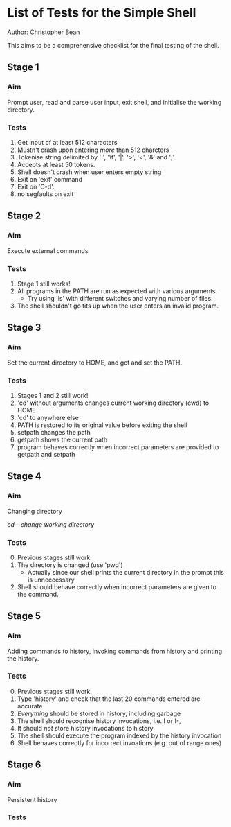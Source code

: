 List of Tests for the Simple Shell
===================================

Author: Christopher Bean

This aims to be a comprehensive checklist for the final testing of the shell.

Stage 1 
-------

### Aim

Prompt user, read and parse user input, exit shell, and initialise the
working directory.

### Tests

1. Get input of at least 512 characters
2. Mustn't crash upon entering *more* than 512 charcters
3. Tokenise string delimited by ' ', '\t', '|', '>', '<', '&' and ';'.
4. Accepts at least 50 tokens.
5. Shell doesn't crash when user enters empty string
6. Exit on 'exit' command
7. Exit on 'C-d'.
8. no segfaults on exit

Stage 2
-------

### Aim

Execute external commands

### Tests

1. Stage 1 still works!
2. All programs in the PATH are run as expected with various arguments.
	* Try using 'ls' with different switches and varying number of files.
3. The shell shouldn't go tits up when the user enters an invalid program.

Stage 3
-------

### Aim

Set the current directory to HOME, and get and set the PATH.

### Tests

1. Stages 1 and 2 still work!
2. 'cd' without arguments changes current working directory (cwd) to HOME
3. 'cd' to anywhere else
4. PATH is restored to its original value before exiting the shell
5. setpath changes the path
6. getpath shows the current path
7. program behaves correctly when incorrect parameters are provided to getpath
   and setpath

Stage 4
-------

### Aim

Changing directory

*cd - change working directory*

### Tests

0. Previous stages still work.
1. The directory is changed (use 'pwd')
	* Actually since our shell prints the current directory in the prompt
	  this is unneccessary
2. Shell should behave correctly when incorrect parameters are given to the
   command.

Stage 5
-------

### Aim

Adding commands to history, invoking commands from history and printing the
history.

### Tests

0. Previous stages still work.
1. Type 'history' and check that the last 20 commands entered are accurate
2. *Everything* should be stored in history, including garbage
3. The shell should recognise history invocations, i.e. !<no> or !-<no>, 
4. It should *not* store history invocations to history
5. The shell should execute the program indexed by the history invocation
6. Shell behaves correctly for incorrect invoations (e.g. out of range ones)

Stage 6
-------

### Aim

Persistent history

### Tests
